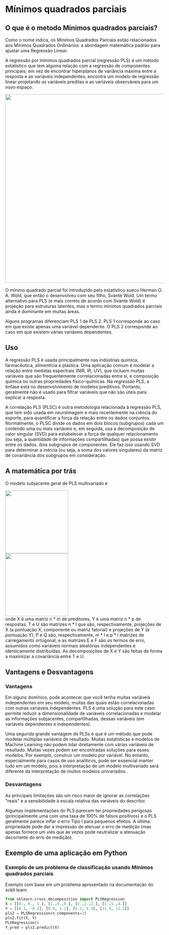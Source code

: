 # Mínimos quadrados parciais

## O que é o metodo Mínimos quadrados parciais?

Como o nome indica, os Mínimos Quadrados Parciais estão relacionados aos Mínimos Quadrados Ordinários: a abordagem matemática padrão para ajustar uma Regressão Linear.

A regressão por mínimos quadrados parcial (regressão PLS) é um método estatístico que tem alguma relação com a regressão de componentes principais; em vez de encontrar hiperplanos de variância máxima entre a resposta e as variáveis independentes, encontra um modelo de regressão linear projetando as variáveis preditas e as variáveis observáveis para um novo espaço.

<div>
<img src="https://miro.medium.com/max/700/1*Or-3arqngg0gukU9WjP3iA.png" width="600">
</div>

O mínimo quadrado parcial foi introduzido pelo estatístico sueco Herman O. A. Wold, que então o desenvolveu com seu filho, Svante Wold. Um termo alternativo para PLS (e mais correto de acordo com Svante Wold) é projeção para estruturas latentes, mas o termo mínimos quadrados parciais ainda é dominante em muitas áreas.

Alguns programas diferenciam PLS 1 de PLS 2. PLS 1 corresponde ao caso em que existe apenas uma variável dependente. O PLS 2 corresponde ao caso em que existem várias variáveis dependentes.

## Uso

A regressão PLS é usada principalmente nas indústrias química, farmacêutica, alimentícia e plástica. Uma aplicação comum é modelar a relação entre medidas espectrais (NIR, IR, UV), que incluem muitas variáveis que são frequentemente correlacionadas entre si, e composição química ou outras propriedades físico-químicas. Na regressão PLS, a ênfase está no desenvolvimento de modelos preditivos. Portanto, geralmente não é usado para filtrar variáveis que não são úteis para explicar a resposta.

A correlação PLS (PLSC) é outra metodologia relacionada à regressão PLS, que tem sido usada em neuroimagem e mais recentemente na ciência do esporte, para quantificar a força da relação entre os dados conjuntos. Normalmente, o PLSC divide os dados em dois blocos (subgrupos) cada um contendo uma ou mais variáveis e, em seguida, usa a decomposição de valor singular (SVD) para estabelecer a força de qualquer relacionamento (ou seja, a quantidade de informações compartilhadas) que possa existir entre os dados. dois subgrupos de componentes. Ele faz isso usando SVD para determinar a inércia (ou seja, a soma dos valores singulares) da matriz de covariância dos subgrupos em consideração.

## A matemática por trás

O modelo subjacente geral de PLS multivariado é

<div>
<img src="https://wikimedia.org/api/rest_v1/media/math/render/svg/f99c8237329d8854cd91037f9d609e151dde4f51" width="200">
</div>
<div>
<img src="https://wikimedia.org/api/rest_v1/media/math/render/svg/795a7ab5e20428de30842b764ac1a1bb8e525a06" width="200">
</div>
onde X é uma matriz n * m de preditores, Y é uma matriz n * p de respostas; T e U são matrizes n * l que são, respectivamente, projeções de X (a pontuação X, componente ou matriz fatorial) e projeções de Y (a pontuação Y); P e Q são, respectivamente,  m * l e p * l matrizes de carregamento ortogonal; e as matrizes E e F são os termos de erro, assumidos como variáveis normais aleatórias independentes e identicamente distribuídas. As decomposições de X e Y são feitas de forma a maximizar a covariância entre T e U.

## Vantagens e Desvantagens

### Vantagens

Em alguns domínios, pode acontecer que você tenha muitas variáveis independentes em seu modelo, muitas das quais estão correlacionadas com outras variáveis independentes. PLS é uma solução para este caso: permite reduzir a dimensionalidade de variáveis correlacionadas e modelar as informações subjacentes, compartilhadas, dessas variáveis (em variáveis dependentes e independentes).

Uma segunda grande vantagem de PLSs é que é um método que pode modelar múltiplas variáveis de resultado. Muitas estatísticas e modelos de Machine Learning não podem lidar diretamente com várias variáveis de resultado.
Muitas vezes podem ser encontradas soluções para esses modelos. Por exemplo, construir um modelo por variável. No entanto, especialmente para casos de uso analíticos, pode ser essencial manter tudo em um modelo, pois a interpretação de um modelo multivariado será diferente da interpretação de muitos modelos univariados.

### Desvantagens

As principais limitações são um risco maior de ignorar as correlações "reais" e a sensibilidade à escala relativa das variáveis do descritor.

Algumas implementações do PLS parecem ter propriedades perigosas (principalmente uma com uma taxa de 100% de falsos positivos) e o PLS geralmente parece inflar o erro Tipo I para pequenos efeitos. A última propriedade pode dar a impressão de atenuar o erro de medição (mas apenas fornece um viés que às vezes pode neutralizar a atenuação decorrente do erro de medição).

## Exemplo de uma aplicação em Python

### Exemplo de um problema de classificação usando Mínimos quadrados parciais

Exemplo com base em um problema apresentado na documentação do sckit learn

```Python
from sklearn.cross_decomposition import PLSRegression
X = [[0., 0., 1.], [1.,0.,0.], [2.,2.,2.], [2.,5.,4.]]
Y = [[0.1, -0.2], [0.9, 1.1], [6.2, 5.9], [11.9, 12.3]]
pls2 = PLSRegression(n_components=2)
pls2.fit(X, Y)
PLSRegression()
Y_pred = pls2.predict(X)
```
